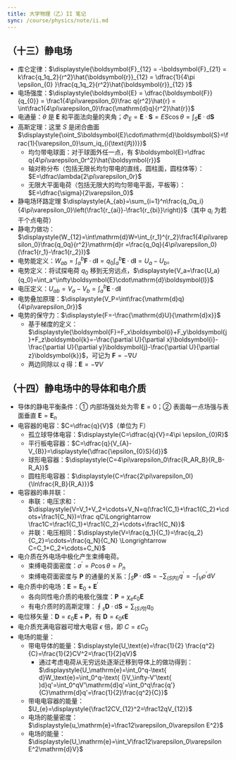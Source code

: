 ```yaml
---
title: 大学物理（乙）II 笔记
sync: /course/physics/note/ii.md
---
```


## （十三）静电场

- 库仑定律：$\displaystyle{\boldsymbol{F}_{12} = -\boldsymbol{F}_{21} = k\frac{q_1q_2}{r^2}\hat{\boldsymbol{r}}_{12} = \dfrac{1}{4\pi \epsilon_{0} }\frac{q_1q_2}{r^2}\hat{\boldsymbol{r}}_{12} }$
- 电场强度：$\displaystyle{\boldsymbol{E} = \dfrac{\boldsymbol{F}}{q_{0}} = \frac1{4\pi\varepsilon_0}\frac q{r^2}\hat{r} = \int\frac1{4\pi\varepsilon_0}\frac{\mathrm{d}q}{r^2}\hat{r}}$
- 电通量：$\theta$ 是 $\boldsymbol{E}$ 和平面法向量的夹角；$\Phi_E=\boldsymbol{E}\cdot \boldsymbol{S} = E S \cos\theta = \displaystyle{\int_{S}\boldsymbol{E}\cdot\text{d}\boldsymbol{S}}$
- 高斯定理：这里 $S$ 是闭合曲面 $\displaystyle{\oint_S\boldsymbol{E}\cdot\mathrm{d}\boldsymbol{S}=\frac{1}{\varepsilon_0}\sum_iq_{i(\text{内})}}$
    - 均匀带电球面：对于球面外任一点，有 $\boldsymbol{E}=\dfrac q{4\pi\varepsilon_0r^2}\hat{\boldsymbol{r}}$
    - 轴对称分布（包括无限长均匀带电的直线，圆柱面，圆柱体等）：$E=\dfrac\lambda{2\pi\varepsilon_0r}$
    - 无限大平面电荷（包括无限大的均匀带电平面，平板等）：$E=\dfrac{\sigma}{2\varepsilon_0}$
- 静电场环路定理 $\displaystyle{A_{ab}=\sum_{i=1}^n\frac{q_0q_i}{4\pi\varepsilon_0}\left(\frac1{r_{ai}}-\frac1{r_{bi}}\right)}$（其中 $q_i$ 为若干个点电荷）
- 静电力做功：$\displaystyle{W_{12}=\int\mathrm{d}W=\int_{r_1}^{r_2}\frac1{4\pi\varepsilon_0}\frac{q_0q}{r^2}\mathrm{d}r  =\frac{q_0q}{4\pi\varepsilon_0}(\frac1{r_1}-\frac1{r_2})}$
- 电势能定义：$\displaystyle{W_{ab}=\int_a^b\boldsymbol{F}\cdot\mathrm{d}\boldsymbol{l}=q_0\int_a^b\boldsymbol{E}\cdot\mathrm{d}\boldsymbol{l}=U_a-U_b}$。
- 电势定义：将试探电荷 $q_{0}$ 移到无穷远点，$\displaystyle{V_a=\frac{U_a}{q_0}=\int_a^\infty\boldsymbol{E}\cdot\mathrm{d}\boldsymbol{l}}$
- 电压定义：$U_{ab} =\displaystyle{V_a-V_b=\int_a^b\boldsymbol{E}\cdot\mathrm{d}\boldsymbol{l}}$
- 电势叠加原理：$\displaystyle{V_P=\int\frac{\mathrm{d}q}{4\pi\varepsilon_0r}}$
- 电势的保守力：$\displaystyle{F=-\frac{\mathrm{d}U}{\mathrm{d}x}}$
    - 基于梯度的定义：$\displaystyle{\boldsymbol{F}=F_x\boldsymbol{i}+F_y\boldsymbol{j}+F_z\boldsymbol{k}=-\frac{\partial U}{\partial x}\boldsymbol{i}-\frac{\partial U}{\partial y}\boldsymbol{j}-\frac{\partial U}{\partial z}\boldsymbol{k}}$，可记为 $\boldsymbol{F}=-\nabla U$
    - 两边同除以 $q$ 得：$\boldsymbol{E} = -\nabla V$

## （十四）静电场中的导体和电介质

- 导体的静电平衡条件：① 内部场强处处为零 $\boldsymbol{E}=0$；② 表面每一点场强与表面垂直 $\boldsymbol{E}=\boldsymbol{E}_{n}$
- 电容器的电容：$C=\dfrac{q}{V}$（单位为 $\text{F}$）
    - 孤立球导体电容：$\displaystyle{C=\dfrac{q}{V}=4\pi \epsilon_{0}R}$
    - 平行板电容器：$C=\dfrac{q}{V_{A}-V_{B}}=\displaystyle{\dfrac{\epsilon_{0}S}{d}}$
    - 球形电容器：$\displaystyle{C=4\pi\varepsilon_0\frac{R_AR_B}{R_B-R_A}}$
    - 圆柱形电容器：$\displaystyle{C=\frac{2\pi\varepsilon_0l}{\ln\frac{R_B}{R_A}}}$
- 电容器的串并联：
    - 串联：电压求和：$\displaystyle{V=V_1+V_2+\cdots+V_N=q(\frac1{C_1}+\frac1{C_2}+\cdots+\frac1{C_N})=\frac qC\Longrightarrow \frac1C=\frac1{C_1}+\frac1{C_2}+\cdots+\frac1{C_N}}$
    - 并联：电压相同：$\displaystyle{V=\frac{q_1}{C_1}=\frac{q_2}{C_2}=\cdots=\frac{q_N}{C_N} \Longrightarrow C=C_1+C_2+\cdots+C_N}$
- 电介质在外电场中极化产生束缚电荷。
    - 束缚电荷面密度：$\sigma^{\prime}=P\cos\theta=P_n$
    - 束缚电荷面密度与 $\boldsymbol{P}$ 的通量的关系：$\displaystyle{\int_S\boldsymbol{P}\cdot\mathrm{d}\boldsymbol{S}=-\sum_{(S\text{内})}q^{\prime}=-\int_V\rho^{\prime}\mathrm{d}V}$
- 电介质中的电场：$\boldsymbol{E}=\boldsymbol{E}_0+\boldsymbol{E}^{\prime}$
    - 各向同性电介质的电极化强度：$\boldsymbol{P}=\chi_e\varepsilon_0\boldsymbol{E}$
    - 有电介质时的高斯定理：$\displaystyle{\oint _s\boldsymbol{D}\cdot \text{d}\boldsymbol{S}= \sum_{(S内)} q_0}$
- 电位移矢量：$\boldsymbol{D}=\varepsilon_0\boldsymbol{E}+\boldsymbol{P}$，有 $\boldsymbol{D}=\epsilon_{0}\epsilon \boldsymbol{E}$
- 电介质充满电容器可增大电容 $\epsilon$ 倍，即 $C=\varepsilon C_0$
- 电场的能量：
    - 带电导体的能量：$\displaystyle{U_\text{e}=\frac{1}{2} \frac{q^2}{C}=\frac{1}{2}CV^2=\frac{1}{2}qV}$
        - 通过考虑电荷从无穷远处逐渐迁移到导体上的做功得到：$\displaystyle{U_\mathrm{e}=\int_0^q-\text{ d}W_\text{e}=\int_0^q-\text{ (}V_\infty-V'\text{ )d}q'=\int_0^qV'\mathrm{d}q'=\int_0^q\frac{q'}{C}\mathrm{d}q'=\frac{1}{2}\frac{q^2}{C}}$
    - 带电电容器的能量：$U_{e}=\displaystyle{\frac12CV_{12}^2=\frac12qV_{12}}$
    - 电场的能量密度：$\displaystyle{u_\mathrm{e}=\frac12\varepsilon_0\varepsilon E^2}$
    - 电场的能量：$\displaystyle{U_\mathrm{e}=\int_V\frac12\varepsilon_0\varepsilon E^2\mathrm{d}V}$
